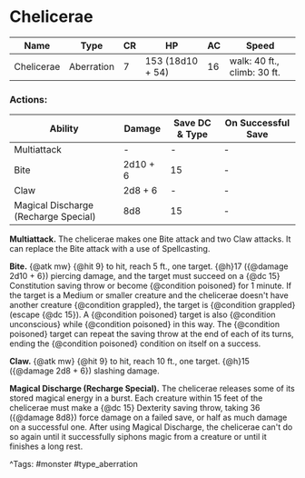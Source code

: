 # Chelicerae

| Name | Type | CR | HP | AC | Speed |
|------|------|----|----|----|-------|
| Chelicerae | Aberration | 7 | 153 (18d10 + 54) | 16 | walk: 40 ft., climb: 30 ft. |

### Actions:

| Ability | Damage | Save DC & Type | On Successful Save |
|---------|--------|----------------|--------------------|
| Multiattack | - | - | - |
| Bite | 2d10 + 6 | 15 | - |
| Claw | 2d8 + 6 | - | - |
| Magical Discharge (Recharge Special) | 8d8 | 15 | - |


**Multiattack.** The chelicerae makes one Bite attack and two Claw attacks. It can replace the Bite attack with a use of Spellcasting.

**Bite.** {@atk mw} {@hit 9} to hit, reach 5 ft., one target. {@h}17 ({@damage 2d10 + 6}) piercing damage, and the target must succeed on a {@dc 15} Constitution saving throw or become {@condition poisoned} for 1 minute. If the target is a Medium or smaller creature and the chelicerae doesn't have another creature {@condition grappled}, the target is {@condition grappled} (escape {@dc 15}). A {@condition poisoned} target is also {@condition unconscious} while {@condition poisoned} in this way. The {@condition poisoned} target can repeat the saving throw at the end of each of its turns, ending the {@condition poisoned} condition on itself on a success.

**Claw.** {@atk mw} {@hit 9} to hit, reach 10 ft., one target. {@h}15 ({@damage 2d8 + 6}) slashing damage.

**Magical Discharge (Recharge Special).** The chelicerae releases some of its stored magical energy in a burst. Each creature within 15 feet of the chelicerae must make a {@dc 15} Dexterity saving throw, taking 36 ({@damage 8d8}) force damage on a failed save, or half as much damage on a successful one. After using Magical Discharge, the chelicerae can't do so again until it successfully siphons magic from a creature or until it finishes a long rest.

^Tags: #monster #type_aberration